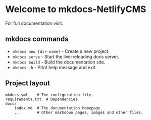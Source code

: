 # Welcome to mkdocs-NetlifyCMS

For full documentation visit.

## mkdocs commands

* `mkdocs new [dir-name]` - Create a new project.
* `mkdocs serve` - Start the live-reloading docs server.
* `mkdocs build` - Build the documentation site.
* `mkdocs -h` - Print help message and exit.

## Project layout

    mkdocs.yml    # The configuration file.
    requirements.txt  # Dependencies
    docs/
        index.md  # The documentation homepage.
        ...       # Other markdown pages, images and other files.
